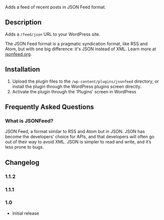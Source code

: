 
Adds a feed of recent posts in JSON Feed format.


## Description 

Adds a `/feed/json` URL to your WordPress site.

The JSON Feed format is a pragmatic syndication format, like RSS and Atom, but with one big difference: it's JSON instead of XML. Learn more at [jsonfeed.org](http://jsonfeed.org/).


## Installation 

1. Upload the plugin files to the `/wp-content/plugins/jsonfeed` directory, or install the plugin through the WordPress plugins screen directly.
1. Activate the plugin through the 'Plugins' screen in WordPress


## Frequently Asked Questions 


### What is JSONFeed? 

JSON Feed, a format similar to RSS and Atom but in JSON. JSON has become the developers’ choice for APIs, and that developers will often go out of their way to avoid XML.
JSON is simpler to read and write, and it’s less prone to bugs.


## Changelog 


### 1.1.2 


### 1.1.1 


### 1.0 
* Initial release

